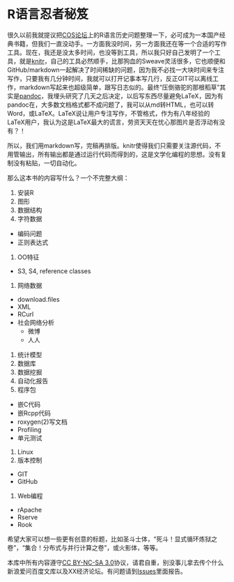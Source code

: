 # R语言忍者秘笈

很久以前我就提议把[COS论坛](http://cos.name/cn/)上的R语言历史问题整理一下，必可成为一本国产经典书籍，但我们一直没动手。一方面我没时间，另一方面我还在等一个合适的写作工具。现在，我还是没太多时间，也没等到工具，所以我只好自己发明了一个工具，就是[knitr](http://yihui.name/knitr/)，自己的工具必然顺手，比那狗血的Sweave灵活很多，它也顺便和GitHub/markdown一起解决了时间稀缺的问题，因为我不必找一大块时间来专注写作，只要我有几分钟时间，我就可以打开记事本写几行，反正GIT可以离线工作，markdown写起来也超级简单，跟写日志似的。最终“压倒骆驼的那根稻草”其实是[pandoc](http://johnmacfarlane.net/pandoc/)，我埋头研究了几天之后决定，以后写东西尽量避免LaTeX，因为有pandoc在，大多数文档格式都不成问题了，我可以从md转HTML，也可以转Word，或LaTeX。LaTeX说让用户专注写作，不管格式，作为有八年经验的LaTeX用户，我认为这是LaTeX最大的谎言，劳资天天在忧心那图片是否浮动有没有？！

所以，我们用markdown写，完稿再排版。knitr使得我们只需要关注源代码，不用管输出，所有输出都是通过运行代码而得到的，这是文学化编程的思想。没有复制没有粘贴，一切自动化。

那么这本书的内容写什么？一个不完整大纲：

1. 安装R
1. 图形
1. 数据结构
1. 字符数据
  - 编码问题
  - 正则表达式
1. OO特征
  - S3, S4, reference classes
1. 网络数据
  - download.files
  - XML
  - RCurl
  - 社会网络分析
    - 微博
    - 人人
1. 统计模型
1. 数据库
1. 数据挖掘
1. 自动化报告
1. 程序包
  - 嵌C代码
  - 嵌Rcpp代码
  - roxygen(2)写文档
  - Profiling
  - 单元测试
1. Linux
1. 版本控制
  - GIT
  - GitHub
1. Web编程
  - rApache
  - Rserve
  - Rook

希望大家可以想一些更有创意的标题，比如圣斗士体，“死斗！显式循环炼狱之卷”，“集合！分布式与并行计算之卷”，或火影体，等等。

本库中所有内容遵守[CC BY-NC-SA 3.0](http://creativecommons.org/licenses/by-nc-sa/3.0/)协议，请君自重，别没事儿拿去传个什么新浪爱问百度文库以及XX经济论坛。有问题请到[Issues](https://github.com/yihui/r-ninja/issues/)里面报告。

